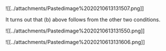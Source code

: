 












![[../attachments/Pastedimage%2020210613131507.png]]

It turns out that (b) above follows from the other two conditions.

![[../attachments/Pastedimage%2020210613131550.png]]

![[../attachments/Pastedimage%2020210613131606.png]]
